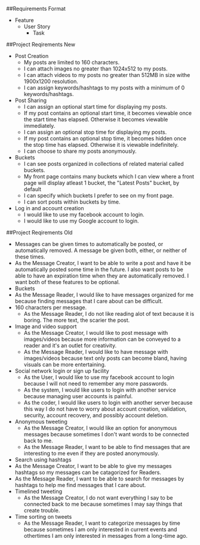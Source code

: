 ##Requirements Format
* Feature
  * User Story
    * Task

##Project Reqirements New
* Post Creation
  * My posts are limited to 160 characters.
  * I can attach images no greater than 1024x512 to my posts.
  * I can attach videos to my posts no greater than 512MB in size withe 1900x1200 resolution.
  * I can assign keywords/hashtags to my posts with a minimum of 0 keywords/hashtags.
* Post Sharing
  * I can assign an optional start time for displaying my posts.
  * If my post contains an optional start time, it becomes viewable once the start time has elapsed. Otherwise it becomes viewable immediately.
  * I can assign an optional stop time for displaying my posts.
  * If my post contains an optional stop time, it becomes hidden once the stop time has elapsed. Otherwise it is viewable indefinitely.
  * I can choose to share my posts anonymously.
* Buckets
  * I can see posts organized in collections of related material called buckets.
  * My front page contains many buckets which I can view where a front page will display atleast 1 bucket, the "Latest Posts" bucket, by default
  * I can specify which buckets I prefer to see on my front page.
  * I can sort posts within buckets by time.
* Log in and account creation
  * I would like to use my facebook account to login.
  * I would like to use my Google account to login.
  
##Project Reqirements Old
* Messages can be given times to automatically be posted, or automatically removed. A message be given both, either, or neither of these times.
 * As the Message Creator, I want to be able to write a post and have it be automatically posted some time in the future. I also want posts to be able to have an expiration time when they are automatically removed. I want both of these features to be optional.
* Buckets
 * As the Message Reader, I would like to have messages organized for me because finding messages that I care about can be difficult.
* 160 characters per message.
  * As the Message Reader, I do not like reading alot of text because it is boring. The more text, the scarier the post.
* Image and video support
  * As the Message Creator, I would like to post message with images/videos because more information can be conveyed to a reader and it's an outlet for creativity.
  * As the Message Reader, I would like to have message with images/videos because text only posts can become bland, having visuals can be more entertaining.
* Social network login or sign up facility
  * As the User, I would like to use my facebook account to login because I will not need to remember any more passwords.
  * As the system, I would like users to login with another service because managing user accounts is painful.
  * As the coder, I would like users to login with another server because this way I do not have to worry about account creation, validation, security, account recovery, and possibly account deletion.
* Anonymous tweeting
  * As the Message Creator, I would like an option for anonymous messages because sometimes I don't want words to be connected back to me.
  * As the Message Reader, I want to be able to find messages that are interesting to me even if they are posted anonymously.
* Search using hashtags
 * As the Message Creator, I want to be able to give my messages hashtags so my messages can be catagorized for Readers.
 * As the Message Reader, I want to be able to search for messages by hashtags to help me find messages that I care about.
* Timelined tweeting
  * As the Message Creator, I do not want everything I say to be connected back to me because sometimes I may say things that create trouble.
* Time sorting on tweets
  * As the Message Reader, I want to categorize messages by time because sometimes I am only interested in current events and othertimes I am only interested in messages from a long-time ago.
